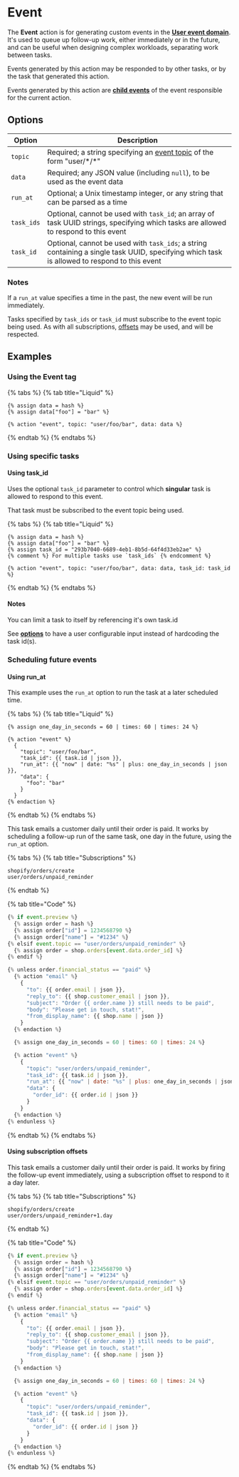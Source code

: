 # Event

The **Event** action is for generating custom events in the [**User event domain**](../../platform/events/topics.md#user-1). It's used to queue up follow-up work, either immediately or in the future, and can be useful when designing complex workloads, separating work between tasks.

Events generated by this action may be responded to by other tasks, or by the task that generated this action.

Events generated by this action are [**child events**](../events/parent-and-child-events.md) of the event responsible for the current action.

## Options

| Option     | Description                                                                                                                                 |
| ---------- | ------------------------------------------------------------------------------------------------------------------------------------------- |
| `topic`    | Required; a string specifying an [event topic](../events/topics.md) of the form "user/\*/\*"                                                |
| `data`     | Required; any JSON value (including `null`), to be used as the event data                                                                   |
| `run_at`   | Optional; a Unix timestamp integer, or any string that can be parsed as a time                                                              |
| `task_ids` | Optional, cannot be used with `task_id`; an array of task UUID strings, specifying which tasks are allowed to respond to this event         |
| `task_id`  | Optional, cannot be used with `task_ids`; a string containing a single task UUID, specifying which task is allowed to respond to this event |

### Notes

If a `run_at` value specifies a time in the past, the new event will be run immediately.

Tasks specified by `task_ids` or `task_id` must subscribe to the event topic being used. As with all subscriptions, [offsets](../tasks/subscriptions.md#offsets) may be used, and will be respected.

## Examples

### Using the Event tag

{% tabs %}
{% tab title="Liquid" %}
```liquid
{% assign data = hash %}
{% assign data["foo"] = "bar" %}

{% action "event", topic: "user/foo/bar", data: data %}
```
{% endtab %}
{% endtabs %}

### Using specific tasks

#### Using task\_id

Uses the optional `task_id` parameter to control which **singular** task is allowed to respond to this event.

That task must be subscribed to the event topic being used.

{% tabs %}
{% tab title="Liquid" %}
```liquid
{% assign data = hash %}
{% assign data["foo"] = "bar" %}
{% assign task_id = "293b7040-6689-4eb1-8b5d-64f4d33eb2ae" %}
{% comment %} For multiple tasks use `task_ids` {% endcomment %}

{% action "event", topic: "user/foo/bar", data: data, task_id: task_id %}
```
{% endtab %}
{% endtabs %}

#### Notes

You can limit a task to itself by referencing it's own task.id

See [**options**](https://github.com/lightward/mechanic-docs/tree/34e0af545410cf0aa59d77a6e259266942f50aab/tasks/options/README.md) to have a user configurable input instead of hardcoding the task id(s).

### Scheduling future events

#### Using run\_at

This example uses the `run_at` option to run the task at a later scheduled time.

{% tabs %}
{% tab title="Liquid" %}
```liquid
{% assign one_day_in_seconds = 60 | times: 60 | times: 24 %}

{% action "event" %}
  {
    "topic": "user/foo/bar",
    "task_id": {{ task.id | json }},
    "run_at": {{ "now" | date: "%s" | plus: one_day_in_seconds | json }},
    "data": {
      "foo": "bar"
    }
  }
{% endaction %}
```
{% endtab %}
{% endtabs %}

This task emails a customer daily until their order is paid. It works by scheduling a follow-up run of the same task, one day in the future, using the `run_at` option.

{% tabs %}
{% tab title="Subscriptions" %}
```liquid
shopify/orders/create
user/orders/unpaid_reminder
```
{% endtab %}

{% tab title="Code" %}
```javascript
{% if event.preview %}
  {% assign order = hash %}
  {% assign order["id"] = 1234568790 %}
  {% assign order["name"] = "#1234" %}
{% elsif event.topic == "user/orders/unpaid_reminder" %}
  {% assign order = shop.orders[event.data.order_id] %}
{% endif %}

{% unless order.financial_status == "paid" %}
  {% action "email" %}
    {
      "to": {{ order.email | json }},
      "reply_to": {{ shop.customer_email | json }},
      "subject": "Order {{ order.name }} still needs to be paid",
      "body": "Please get in touch, stat!",
      "from_display_name": {{ shop.name | json }}
    }
  {% endaction %}

  {% assign one_day_in_seconds = 60 | times: 60 | times: 24 %}

  {% action "event" %}
    {
      "topic": "user/orders/unpaid_reminder",
      "task_id": {{ task.id | json }},
      "run_at": {{ "now" | date: "%s" | plus: one_day_in_seconds | json }},
      "data": {
        "order_id": {{ order.id | json }}
      }
    }
  {% endaction %}
{% endunless %}
```
{% endtab %}
{% endtabs %}

#### Using subscription offsets

This task emails a customer daily until their order is paid. It works by firing the follow-up event immediately, using a subscription offset to respond to it a day later.

{% tabs %}
{% tab title="Subscriptions" %}
```liquid
shopify/orders/create
user/orders/unpaid_reminder+1.day
```
{% endtab %}

{% tab title="Code" %}
```javascript
{% if event.preview %}
  {% assign order = hash %}
  {% assign order["id"] = 1234568790 %}
  {% assign order["name"] = "#1234" %}
{% elsif event.topic == "user/orders/unpaid_reminder" %}
  {% assign order = shop.orders[event.data.order_id] %}
{% endif %}

{% unless order.financial_status == "paid" %}
  {% action "email" %}
    {
      "to": {{ order.email | json }},
      "reply_to": {{ shop.customer_email | json }},
      "subject": "Order {{ order.name }} still needs to be paid",
      "body": "Please get in touch, stat!",
      "from_display_name": {{ shop.name | json }}
    }
  {% endaction %}

  {% assign one_day_in_seconds = 60 | times: 60 | times: 24 %}

  {% action "event" %}
    {
      "topic": "user/orders/unpaid_reminder",
      "task_id": {{ task.id | json }},
      "data": {
        "order_id": {{ order.id | json }}
      }
    }
  {% endaction %}
{% endunless %}
```
{% endtab %}
{% endtabs %}
